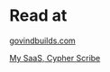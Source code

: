 # Read at  
[govindbuilds.com](https://govindbuilds.com)

[My SaaS, Cypher Scribe](https://govindbuilds.com)
